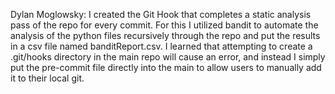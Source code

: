 Dylan Moglowsky:
  I created the Git Hook that completes a static analysis pass of the repo for every commit. For this I utilized bandit
to automate the analysis of the python files recursively through the repo and put the results in a csv file named
banditReport.csv. I learned that attempting to create a .git/hooks directory in the main repo will cause an error, and
instead I simply put the pre-commit file directly into the main to allow users to manually add it to their local git.
